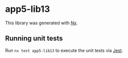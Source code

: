 # app5-lib13

This library was generated with [Nx](https://nx.dev).

## Running unit tests

Run `nx test app5-lib13` to execute the unit tests via [Jest](https://jestjs.io).
